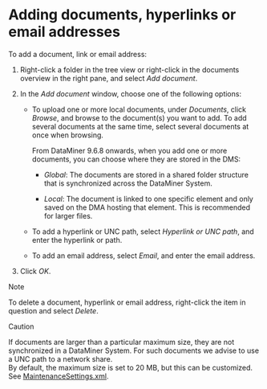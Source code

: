 # Adding documents, hyperlinks or email addresses

To add a document, link or email address:

1. Right-click a folder in the tree view or right-click in the documents overview in the right pane, and select *Add document*.

2. In the *Add document* window, choose one of the following options:

    - To upload one or more local documents, under *Documents*, click *Browse*, and browse to the document(s) you want to add. To add several documents at the same time, select several documents at once when browsing.

        From DataMiner 9.6.8 onwards, when you add one or more documents, you can choose where they are stored in the DMS:

        - *Global*: The documents are stored in a shared folder structure that is synchronized across the DataMiner System.

        - *Local*: The document is linked to one specific element and only saved on the DMA hosting that element. This is recommended for larger files.

    - To add a hyperlink or UNC path, select *Hyperlink or UNC path*, and enter the hyperlink or path.

    - To add an email address, select *Email*, and enter the email address.

3. Click *OK*.

> [!NOTE]
> To delete a document, hyperlink or email address, right-click the item in question and select *Delete*.

> [!CAUTION]
> If documents are larger than a particular maximum size, they are not synchronized in a DataMiner System. For such documents we advise to use a UNC path to a network share.<br> By default, the maximum size is set to 20 MB, but this can be customized. See [MaintenanceSettings.xml](../../part_7/SkylineDataminerFolder/MaintenanceSettings_xml.md#maintenancesettingsxml).



